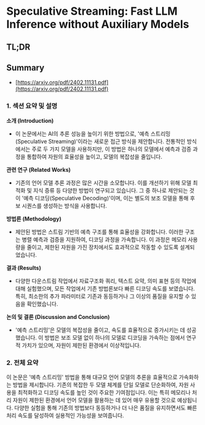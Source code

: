 # Speculative Streaming: Fast LLM Inference without Auxiliary Models
## TL;DR
## Summary
- [https://arxiv.org/pdf/2402.11131.pdf](https://arxiv.org/pdf/2402.11131.pdf)

### 1. 섹션 요약 및 설명

**소개 (Introduction)**
- 이 논문에서는 AI의 추론 성능을 높이기 위한 방법으로, '예측 스트리밍(Speculative Streaming)'이라는 새로운 접근 방식을 제안합니다. 전통적인 방식에서는 주로 두 가지 모델을 사용하지만, 이 방법은 하나의 모델에서 예측과 검증 과정을 통합하여 자원의 효율성을 높이고, 모델의 복잡성을 줄입니다.

**관련 연구 (Related Works)**
- 기존의 언어 모델 추론 과정은 많은 시간을 소모합니다. 이를 개선하기 위해 모델 최적화 및 지식 증류 등 다양한 방법이 연구되고 있습니다. 그 중 하나로 제안되는 것이 '예측 디코딩(Speculative Decoding)'이며, 이는 별도의 보조 모델을 통해 후보 시퀀스를 생성하는 방식을 사용합니다.

**방법론 (Methodology)**
- 제안된 방법은 스트림 기반의 예측 구조를 통해 효율성을 강화합니다. 이러한 구조는 병렬 예측과 검증을 지원하여, 디코딩 과정을 가속합니다. 이 과정은 메모리 사용량을 줄이고, 제한된 자원을 가진 장치에서도 효과적으로 작동할 수 있도록 설계되었습니다.

**결과 (Results)**
- 다양한 다운스트림 작업에서 자료구조화 쿼리, 텍스트 요약, 의미 표현 등의 작업에 대해 실험했으며, 모든 작업에서 기존 방법론보다 빠른 디코딩 속도를 보였습니다. 특히, 최소한의 추가 파라미터로 기존과 동등하거나 그 이상의 품질을 유지할 수 있음을 확인했습니다.

**논의 및 결론 (Discussion and Conclusion)**
- '예측 스트리밍'은 모델의 복잡성을 줄이고, 속도를 효율적으로 증가시키는 데 성공했습니다. 이 방법은 보조 모델 없이 하나의 모델로 디코딩을 가속하는 점에서 연구적 가치가 있으며, 자원이 제한된 환경에서 이상적입니다.

### 2. 전체 요약

이 논문은 '예측 스트리밍' 방법을 통해 대규모 언어 모델의 추론을 효율적으로 가속화하는 방법을 제시합니다. 기존의 복잡한 두 모델 체계를 단일 모델로 단순화하여, 자원 사용을 최적화하고 디코딩 속도를 높인 것이 주요한 기여점입니다. 이는 특히 메모리나 처리 자원이 제한된 환경에서 언어 모델을 활용하는 데 있어 매우 유용할 것으로 예상됩니다. 다양한 실험을 통해 기존의 방법보다 동등하거나 더 나은 품질을 유지하면서도 빠른 처리 속도를 달성하여 실용적인 가능성을 보여줍니다.